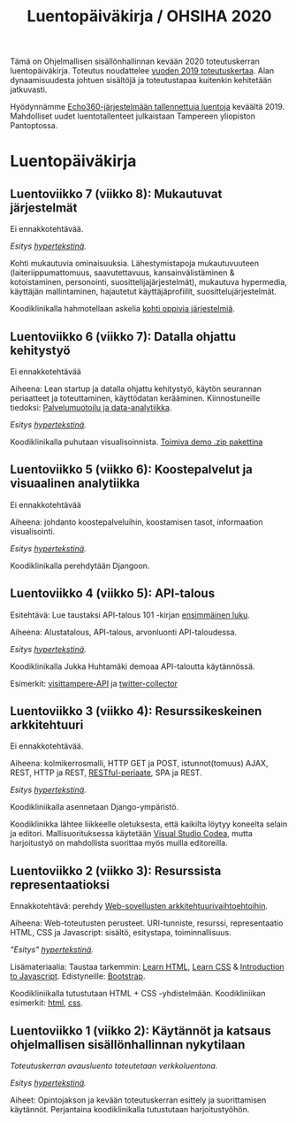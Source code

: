 ﻿---
layout: default
title: Luentopäiväkirja / OHSIHA 2020
year: 2020
---

Tämä on Ohjelmallisen sisällönhallinnan kevään 2020 toteutuskerran luentopäiväkirja.
Toteutus noudattelee [vuoden 2019 toteutuskertaa](https://ohsiha.github.io/2019/luentopaivakirja).
Alan dynaamisuudesta johtuen sisältöjä ja toteutustapaa kuitenkin kehitetään jatkuvasti.

Hyödynnämme [Echo360-järjestelmään tallennettuja luentoja](https://echo360.org.uk/section/89ccd5ff-39ab-417f-a411-77591e21f565/public) keväältä 2019. Mahdolliset uudet luentotallenteet julkaistaan Tampereen yliopiston Pantoptossa.


# Luentopäiväkirja

<!--
<div id="accordion">
  <h3>Tulossa</h3>
  <! -- Oh yes, using Markdown inside HTML in Github-based Jekyll! - ->
  <div markdown="1">
  * Luentoviikko 7 (viikko 8): Mukautuvat järjestelmät - kohti JODAa
  * Luentoviikko 6 (viikko 7): Datalla ohjattu kehitystyö
  * Luentoviikko 5 (viikko 6): Koostepalvelut ja visuaalinen analytiikka
  * Luentoviikko 4 (viikko 5): API-talous
  * Luentoviikko 3 (viikko 4): Resurssikeskeinen arkkitehtuuri
  * Luentoviikko 2 (viikko 3): Resurssista representaatioksi

  *Tarkempi suunnitelma tämän dokumentin kommenteissa*
  </div>
</div>
-->

<!-- Tulossa: (Päivittämättä)

Ohjelmallisen sisällönhallinnan kevään toteutuskerta on päättynyt.
[Johdanto datatieteeseen](http://jodatut.github.io/2018) jatkaa siitä mihin Ohjelmallinen sisällönhallinta jäi.
-->

## Luentoviikko 7 (viikko 8): Mukautuvat järjestelmät

Ei ennakkotehtävää.

*Esitys [hypertekstinä](https://ohsiha.github.io/2020/luento/K7/esitys.html).*

Kohti mukautuvia ominaisuuksia.
Lähestymistapoja mukautuvuuteen (laiteriippumattomuus,
saavutettavuus, kansainvälistäminen &amp; kotoistaminen, personointi, suosittelijajärjestelmät),
mukautuva hypermedia,
käyttäjän mallintaminen,
hajautetut käyttäjäprofiilit,
suosittelujärjestelmät.

Koodiklinikalla hahmotellaan askelia [kohti oppivia järjestelmiä](https://ohsiha.github.io/2020/02/22/oppivat-jarjestelmat.html).

## Luentoviikko 6 (viikko 7): Datalla ohjattu kehitystyö
Ei ennakkotehtävää

Aiheena: Lean startup ja datalla ohjattu kehitystyö, käytön seurannan periaatteet ja toteuttaminen, käyttödatan kerääminen. Kiinnostuneille tiedoksi: [Palvelumuotoilu ja data-analytiikka](https://docs.google.com/presentation/d/1d7jm1I1y9WZHYvbypQZKuRviL7GLnq1cqQt33jm0Ah8/edit?usp=sharing).

*Esitys [hypertekstinä](http://ohsiha.github.io/2020/luento/K6/esitys.html).*

Koodiklinikalla puhutaan visualisoinnista.
[Toimiva demo .zip pakettina](https://ohsiha.github.io/2020/koodikliniikka/Dashboard/dashboard.zip)

## Luentoviikko 5 (viikko 6): Koostepalvelut ja visuaalinen analytiikka

Ei ennakkotehtävää

Aiheena: johdanto koostepalveluihin, koostamisen tasot, informaation visualisointi.

*Esitys [hypertekstinä](http://ohsiha.github.io/2020/luento/K5/esitys.html).*

Koodiklinikalla perehdytään Djangoon.

## Luentoviikko 4 (viikko 5): API-talous

Esitehtävä: Lue taustaksi API-talous 101 -kirjan [ensimmäinen luku](https://www.apitalous101.fi/luku-varoitus).

Aiheena: Alustatalous, API-talous, arvonluonti API-taloudessa.

*Esitys [hypertekstinä](http://ohsiha.github.io/2020/luento/K4/esitys.html).*

Koodiklinikalla Jukka Huhtamäki demoaa API-taloutta käytännössä.

Esimerkit:
[visittampere-API](https://github.com/ohsiha/2019-01-visittampere-API) ja
[twitter-collector](https://github.com/ohsiha/2019-01-twitter-collector)

## Luentoviikko 3 (viikko 4): Resurssikeskeinen arkkitehtuuri
Ei ennakkotehtävää.

Aiheena: kolmikerrosmalli,
HTTP GET ja POST,
istunnot(tomuus) AJAX,
REST, HTTP ja REST,
[RESTful-periaate](http://www.vinaysahni.com/best-practices-for-a-pragmatic-restful-api), SPA ja REST.

*Esitys [hypertekstinä](http://ohsiha.github.io/2020/luento/K3/esitys.html).*

Koodikliniikalla asennetaan Django-ympäristö.
<!-- Kannattaa ottaa oma kone mukaan.-->
Koodiklinikka lähtee liikkeelle oletuksesta, että kaikilta löytyy koneelta selain ja editori. Mallisuorituksessa käytetään [Visual Studio Codea](https://code.visualstudio.com/), mutta harjoitustyö on mahdollista suorittaa myös muilla editoreilla.
<!-- Lisäksi Windows-käyttäjien kannattaa ladata [python](https://www.python.org/downloads/). Sen asentamisen käymme läpi koodikliniikalla.-->

## Luentoviikko 2 (viikko 3): Resurssista representaatioksi

Ennakkotehtävä: perehdy [Web-sovellusten arkkitehtuurivaihtoehtoihin](https://blog.octo.com/en/new-web-application-architectures-and-impacts-for-enterprises-1/).

Aiheena: Web-toteutusten perusteet.
URI-tunniste, resurssi, representaatio
HTML, CSS ja Javascript: sisältö, esitystapa, toiminnallisuus.

*"Esitys" [hypertekstinä](http://ohsiha.github.io/2020/luento/K2/esitys.html).*

Lisämateriaalia: Taustaa tarkemmin:
[Learn HTML](https://www.codecademy.com/learn/learn-html),
[Learn CSS](https://www.codecademy.com/learn/learn-css) &amp;
[Introduction to Javascript](https://www.codecademy.com/learn/javascript).
Edistyneille: [Bootstrap](http://getbootstrap.com/).

Koodikliniikalla tutustutaan HTML + CSS -yhdistelmään.
Koodikliniikan esimerkit:
[html](http://ohsiha.github.io/2020/koodikliniikka/html+css+js/index.html),
[css](http://ohsiha.github.io/2020/koodikliniikka/html+css+js/index.css).

## Luentoviikko 1 (viikko 2): Käytännöt ja katsaus ohjelmallisen sisällönhallinnan nykytilaan

*Toteutuskerran avausluento toteutetaan verkkoluentona.*

*Esitys [hypertekstinä](http://ohsiha.github.io/2020/luento/K1/esitys.html).*

Aiheet: Opintojakson ja kevään toteutuskerran esittely ja suorittamisen käytännöt.
Perjantaina koodiklinikalla tutustutaan harjoitustyöhön.

<!-- Huom! Aloitamme perjantaina klo 9.00.-->
<!-- [ohjelmallisen sisällönhallinnan tila vuonna 2018](http://ohsiha.github.io/2018/01/10/ohsiha-vuonna-2018). -->
